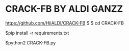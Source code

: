 # CRACK-FB  BY ALDI GANZZ
https://github.com/HiiALDI/CRACK-FB
$
$ cd CRACK-FB

$pip install -r requirements.txt

$python2 CRACK-FB.py


 


